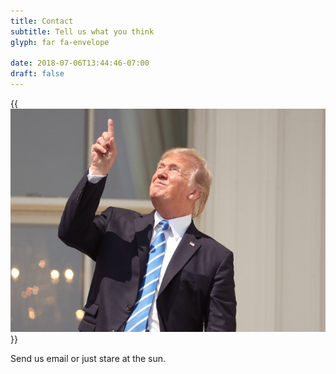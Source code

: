 ```yaml
---
title: Contact
subtitle: Tell us what you think
glyph: far fa-envelope

date: 2018-07-06T13:44:46-07:00
draft: false
---
```


{{<img src="/images/donald-trump-1.jpg" class="float-right pl-3" caption="Yup thats the sun">}}

Send us email or just stare at the sun.